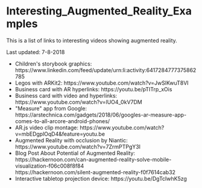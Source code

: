 # Interesting_Augmented_Reality_Examples

This is a list of links to interesting videos showing augmented reality.

Last updated: 7-8-2018

<ul>
  <li>
    Children's storybook graphics: https://www.linkedin.com/feed/update/urn:li:activity:6417284777375862785
  </li>
  <li>
    Legos with ARKit2: https://www.youtube.com/watch?v=JwSlKwuT8VI
  </li>
  <li>
    Business card with AR hyperlinks: https://youtu.be/pTITrp_xOis
  </li>
  <li>
    Business card with video and hyperlinks: https://www.youtube.com/watch?v=lUO4_0kV7DM
  </li>
  <li>
    "Measure" app from Google: https://arstechnica.com/gadgets/2018/06/googles-ar-measure-app-comes-to-all-arcore-android-phones/
  </li>
  <li>
    AR.js video clip montage: https://www.youtube.com/watch?v=mbEDgplOqD4&amp;feature=youtu.be
  </li>
  <li>
    Augmented Reality with occlusion by Niantic: https://www.youtube.com/watch?v=7ZrmPTPgY3I
  </li>
  <li>
    Blog Post About Potential of Augmented Reality:<br/>
    https://hackernoon.com/can-augmented-reality-solve-mobile-visualization-f06c008f8f84<br/>
    https://hackernoon.com/silent-augmented-reality-f0f7614cab32
  </li>
  <li>
    Interactive tabletop projection device: https://youtu.be/DgTcIwhK5zg
  </li>
</ul>
